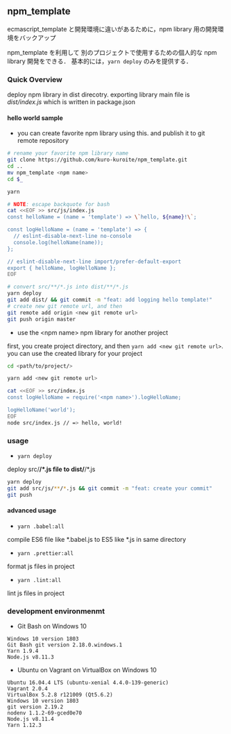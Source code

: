 ## npm_template

ecmascript_template と開発環境に違いがあるために，npm library 用の開発環境をバックアップ

npm_template を利用して 別のプロジェクトで使用するための個人的な npm library 開発をできる．
基本的には，`yarn deploy` のみを提供する．

### Quick Overview

deploy npm library in dist direcotry.
exporting library main file is *dist/index.js* which is written in package.json

#### hello world sample

* you can create favorite npm library using this. and publish it to git remote repository

```bash
# rename your favorite npm library name
git clone https://github.com/kuro-kuroite/npm_template.git
cd ..
mv npm_template <npm name>
cd $_

yarn

# NOTE: escape backquote for bash
cat <<EOF >> src/js/index.js
const helloName = (name = 'template') => \`hello, ${name}!\`;

const logHelloName = (name = 'template') => {
  // eslint-disable-next-line no-console
  console.log(helloName(name));
};

// eslint-disable-next-line import/prefer-default-export
export { helloName, logHelloName };
EOF

# convert src/**/*.js into dist/**/*.js
yarn deploy
git add dist/ && git commit -m "feat: add logging hello template!"
# create new git remote url, and then
git remote add origin <new git remote url>
git push origin master
```

* use the \<npm name\> npm library for another project

first, you create project directory, and then `yarn add <new git remote url>`.
you can use the created library for your project

```bash
cd <path/to/project/>

yarn add <new git remote url>

cat <<EOF >> src/index.js
const logHelloName = require('<npm name>').logHelloName;

logHelloName('world');
EOF
node src/index.js // => hello, world!
```

### usage

* `yarn deploy`

deploy src/**/*.js file to dist/**/*.js

```bash
yarn deploy
git add src/js/**/*.js && git commit -m "feat: create your commit"
git push
``` 

#### advanced usage


* `yarn .babel:all`

compile ES6 file like *.babel.js to ES5 like *.js in same directory

* `yarn .prettier:all`

format js files in project

* `yarn .lint:all`

lint js files in project

### development environmenmt

* Git Bash on Windows 10

```
Windows 10 version 1803
Git Bash git version 2.18.0.windows.1
Yarn 1.9.4
Node.js v8.11.3
```

* Ubuntu on Vagrant on VirtualBox on Windows 10

```
Ubuntu 16.04.4 LTS (ubuntu-xenial 4.4.0-139-generic)
Vagrant 2.0.4
VirtualBox 5.2.8 r121009 (Qt5.6.2)
Windows 10 version 1803
git version 2.19.2
nodenv 1.1.2-69-gced0e70
Node.js v8.11.4
Yarn 1.12.3
```
